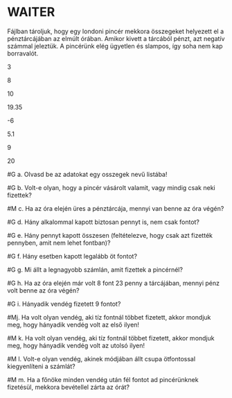 # WAITER
Fájlban tároljuk, hogy egy londoni pincér mekkora összegeket helyezett el a pénztárcájában az elmúlt órában. Amikor kivett a tárcából pénzt, azt negatív számmal jeleztük. A pincérünk elég ügyetlen és slampos, így soha nem kap borravalót.

3

8

10

19.35

-6

5.1

9

20

#G a. Olvasd be az adatokat egy osszegek nevű listába!

#G b. Volt-e olyan, hogy a pincér vásárolt valamit, vagy mindig csak neki fizettek?

#M c. Ha az óra elején üres a pénztárcája, mennyi van benne az óra végén?

#G d. Hány alkalommal kapott biztosan pennyt is, nem csak fontot?

#G e. Hány pennyt kapott összesen (feltételezve, hogy csak azt fizették pennyben, amit nem lehet fontban)?

#G f. Hány esetben kapott legalább öt fontot?

#G g. Mi állt a legnagyobb számlán, amit fizettek a pincérnél?

#G h. Ha az óra elején már volt 8 font 23 penny a tárcájában, mennyi pénz volt benne az óra végén?

#G i. Hányadik vendég fizetett 9 fontot?

#Mj. Ha volt olyan vendég, aki tíz fontnál többet fizetett, akkor mondjuk meg, hogy hányadik vendég volt az első ilyen!

#M k. Ha volt olyan vendég, aki tíz fontnál többet fizetett, akkor mondjuk meg, hogy hányadik vendég volt az utolsó ilyen!

#M l. Volt-e olyan vendég, akinek módjában állt csupa ötfontossal kiegyenlíteni a számlát?

#M m. Ha a főnöke minden vendég után fél fontot ad pincérünknek fizetésül, mekkora bevétellel zárta az órát?
